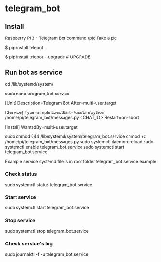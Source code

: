 # telegram_bot

## Install
Raspberry Pi 3 - Telegram Bot
command /pic Take a pic

$ pip install telepot

$ pip install telepot --upgrade  # UPGRADE


## Run bot as service

cd /lib/systemd/system/

sudo nano telegram_bot.service

[Unit]
Description=Telegram Bot
After=multi-user.target
 
[Service]
Type=simple
ExecStart=/usr/bin/python /home/pi/telegram_bot/messages.py <TOKEN> <CHAT_ID>
Restart=on-abort
 
[Install]
WantedBy=multi-user.target

sudo chmod 644 /lib/systemd/system/telegram_bot.service
chmod +x /home/pi/telegram_bot/messages.py
sudo systemctl daemon-reload
sudo systemctl enable telegram_bot.service
sudo systemctl start telegram_bot.service

Example service systemd file is in root folder
telegram_bot.service.example

### Check status
sudo systemctl status telegram_bot.service
 
### Start service
sudo systemctl start telegram_bot.service
 
### Stop service
sudo systemctl stop telegram_bot.service
 
### Check service's log
sudo journalctl -f -u telegram_bot.service
